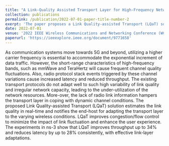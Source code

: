 ```yaml
---
title: "A Link-Quality Assisted Transport Layer for High-Frequency Networks"
collection: publications
permalink: /publication/2022-07-01-paper-title-number-2
exerpt: 'The paper proposes a Link Quality-assisted Transport (LQaT) solution to address the challenges of frequent channel quality fluctuations in high-frequency bands like mmWave and TeraHertz, common in 5G and beyond. By leveraging real-time link quality estimation, LQaT enhances congestion and flow control, improving throughput by up to 34% and reducing latency by up to 28%, as demonstrated in ns-3 simulations.'
date: 2022-07-01
venue: '2022 IEEE Wireless Communications and Networking Conference (WCNC), Austin, TX, USA'
paperurl: 'https://ieeexplore.ieee.org/document/9771658'
---
```

As communication systems move towards 5G and beyond, utilizing a higher carrier frequency is essential to accommodate the exponential increment of data traffic. However, the short-range characteristics of high-frequency bands, such as mmWave and TeraHertz will cause frequent channel quality fluctuations. Also, radio protocol stack events triggered by these channel variations cause increased latency and reduced throughput. The existing transport protocols do not adapt well to such high variability of link quality and irregular network capacity, leading to the under-utilization of the network resources. More-over, the lack of radio link information hampers the transport layer in coping with dynamic channel conditions. The proposed Link Quality-assisted Transport (LQaT) solution estimates the link quality in real-time and notifies the end-host for adapting the transport layer to the varying wireless conditions. LQaT improves congestion/flow control to minimize the impact of link fluctuation and enhance the user experience. The experiments in ns-3 show that LQaT improves throughput up to 34% and reduces latency by up to 28% consistently, with effective link-layer adaptations.
